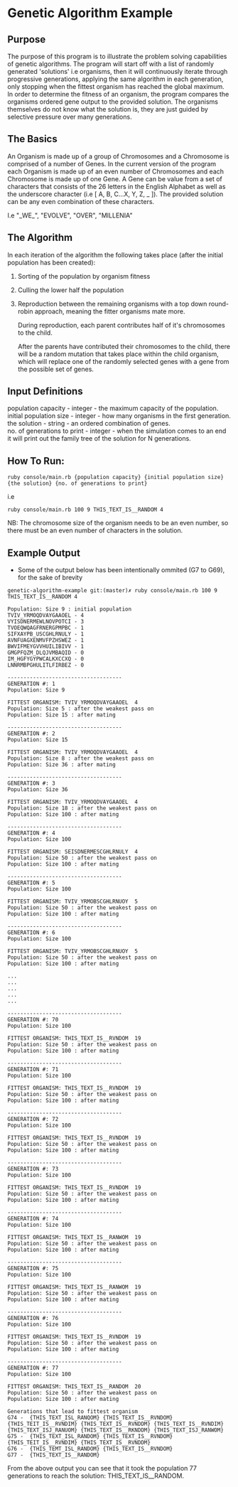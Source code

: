 # Genetic Algorithm Example

## Purpose
The purpose of this program is to illustrate the problem solving capabilities of genetic algorithms. The program will start off with a list of randomly generated 'solutions' i.e organisms, then it will continuously iterate through progressive generations, applying the same algorithm in each generation, only stopping when the fittest organism has reached the global maximum. In order to determine the fitness of an organism, the program compares the organisms ordered gene output to the provided solution. The organisms themselves do not know what the solution is, they are just guided by selective pressure over many generations.

## The Basics
An Organism is made up of a group of Chromosomes and a Chromosome is comprised of a number of Genes. In the current version of the program each Organism is made up of an even number of Chromosomes and each Chromosome is made up of one Gene. A Gene can be value from a set of characters that consists of the 26 letters in the English Alphabet as well as the underscore character (i.e [ A, B, C...X, Y, Z, \_ ]). The provided solution can be any even combination of these characters.

I.e "\_WE\_", "EVOLVE", "OVER", "MILLENIA"

## The Algorithm

In each iteration of the algorithm the following takes place (after the initial population has been created):
1. Sorting of the population by organism fitness
2. Culling the lower half the population
3. Reproduction between the remaining organisms with a top down round-robin approach, meaning the fitter organisms mate more.

   During reproduction, each parent contributes half of it's chromosomes to the child.

   After the parents have contributed their chromosomes to the child, there will be a random mutation that takes place within the child organism, which will replace one of the randomly selected genes with a gene from the possible set of genes.

## Input Definitions
population capacity - integer - the maximum capacity of the population.  
initial population size - integer - how many organisms in the first generation.  
the solution - string - an ordered combination of genes.  
no. of generations to print - integer -  when the simulation comes to an end it will print out the family tree of the solution for N generations. 


## How To Run:

```
ruby console/main.rb {population capacity} {initial population size} {the solution} {no. of generations to print}
```

i.e

```
ruby console/main.rb 100 9 THIS_TEXT_IS__RANDOM 4
```

NB: The chromosome size of the organism needs to be an even number, so there must be an even number of characters in the solution.

## Example Output
* Some of the output below has been intentionally ommited (G7 to G69), for the sake of brevity

```
genetic-algorithm-example git:(master)✗ ruby console/main.rb 100 9 THIS_TEXT_IS__RANDOM 4

Population: Size 9 : initial population
TVIV_YRMOQDVAYGAAOEL - 4
VYISDNERMEWLNOVPOTCI - 3
TVOEQWQAGFRNERGPMPBC - 1
SIFXAYPB_USCGHLRNULY - 1
AVNFUAGXENMVFPZHSWEZ - 1
BWVIFMEYGVVHUILIBIVV - 1
GMGPFQZM_DLQJVMBAQID - 0
IM_HGFYGYPWCALKXCCXQ - 0
LNNRMBPGHULITLFIRBEZ - 0

------------------------------------
GENERATION #: 1
Population: Size 9

FITTEST ORGANISM: TVIV_YRMOQDVAYGAAOEL  4
Population: Size 5 : after the weakest pass on
Population: Size 15 : after mating

------------------------------------
GENERATION #: 2
Population: Size 15

FITTEST ORGANISM: TVIV_YRMOQDVAYGAAOEL  4
Population: Size 8 : after the weakest pass on
Population: Size 36 : after mating

------------------------------------
GENERATION #: 3
Population: Size 36

FITTEST ORGANISM: TVIV_YRMOQDVAYGAAOEL  4
Population: Size 18 : after the weakest pass on
Population: Size 100 : after mating

------------------------------------
GENERATION #: 4
Population: Size 100

FITTEST ORGANISM: SEISDNERMESCGHLRNULY  4
Population: Size 50 : after the weakest pass on
Population: Size 100 : after mating

------------------------------------
GENERATION #: 5
Population: Size 100

FITTEST ORGANISM: TVIV_YRMOBSCGHLRNUOY  5
Population: Size 50 : after the weakest pass on
Population: Size 100 : after mating

------------------------------------
GENERATION #: 6
Population: Size 100

FITTEST ORGANISM: TVIV_YRMOBSCGHLRNUOY  5
Population: Size 50 : after the weakest pass on
Population: Size 100 : after mating

...
...
...
...
...

------------------------------------
GENERATION #: 70
Population: Size 100

FITTEST ORGANISM: THIS_TEXT_IS__RVNDOM  19
Population: Size 50 : after the weakest pass on
Population: Size 100 : after mating

------------------------------------
GENERATION #: 71
Population: Size 100

FITTEST ORGANISM: THIS_TEXT_IS__RVNDOM  19
Population: Size 50 : after the weakest pass on
Population: Size 100 : after mating

------------------------------------
GENERATION #: 72
Population: Size 100

FITTEST ORGANISM: THIS_TEXT_IS__RVNDOM  19
Population: Size 50 : after the weakest pass on
Population: Size 100 : after mating

------------------------------------
GENERATION #: 73
Population: Size 100

FITTEST ORGANISM: THIS_TEXT_IS__RVNDOM  19
Population: Size 50 : after the weakest pass on
Population: Size 100 : after mating

------------------------------------
GENERATION #: 74
Population: Size 100

FITTEST ORGANISM: THIS_TEXT_IS__RANWOM  19
Population: Size 50 : after the weakest pass on
Population: Size 100 : after mating

------------------------------------
GENERATION #: 75
Population: Size 100

FITTEST ORGANISM: THIS_TEXT_IS__RANWOM  19
Population: Size 50 : after the weakest pass on
Population: Size 100 : after mating

------------------------------------
GENERATION #: 76
Population: Size 100

FITTEST ORGANISM: THIS_TEXT_IS__RVNDOM  19
Population: Size 50 : after the weakest pass on
Population: Size 100 : after mating

------------------------------------
GENERATION #: 77
Population: Size 100

FITTEST ORGANISM: THIS_TEXT_IS__RANDOM  20
Population: Size 50 : after the weakest pass on
Population: Size 100 : after mating

Generations that lead to fittest organism
G74 -  {THIS_TEXT_ISL_RANQOM} {THIS_TEXT_IS__RVNDOM} {THIS_TEIT_IS__RVNDIM} {THIS_TEXT_IS__RVNDDM} {THIS_TEXT_IS__RVNDIM} {THIS_TEXT_ISJ_RANUOM} {THIS_TEXT_IS__RKNDDM} {THIS_TEXT_ISJ_RANWOM}
G75 -  {THIS_TEXT_ISL_RANDOM} {THIS_TEXT_IS__RVNDOM} {THIS_TEIT_IS__RVNDIM} {THIS_TEXT_IS__RVNDDM}
G76 -  {THIS_TEMT_ISL_RANDOM} {THIS_TEXT_IS__RVNDOM}
G77 -  {THIS_TEXT_IS__RANDOM}
```

From the above output you can see that it took the population 77 generations to reach the solution: THIS_TEXT_IS__RANDOM.
